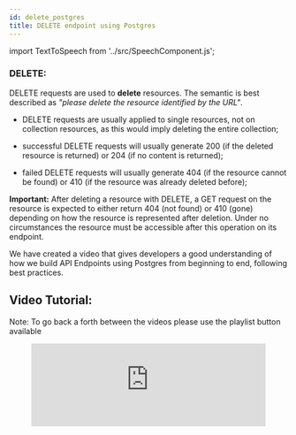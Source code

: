 ```yaml
---
id: delete_postgres
title: DELETE endpoint using Postgres
---
```

import TextToSpeech from '../src/SpeechComponent.js';

<TextToSpeech>


### DELETE:

DELETE requests are used to **delete** resources. The semantic is best described as *"please delete the resource identified by the URL"*.

  - DELETE requests are usually applied to single resources, not on collection resources, as this would imply deleting the entire collection;

  - successful DELETE requests will usually generate 200 (if the deleted resource is returned) or 204 (if no content is returned);

  - failed DELETE requests will usually generate 404 (if the resource cannot be found) or 410 (if the resource was already deleted before);

**Important:** After deleting a resource with DELETE, a GET request on the resource is expected to either return 404 (not found) or 410 (gone) depending on how the resource is represented after deletion. Under no circumstances the resource must be accessible after this operation on its endpoint.

We have created a video that gives developers a good understanding of how we build API Endpoints using Postgres from beginning to end, following best practices. 

##  Video Tutorial:
Note: To go back a forth between the videos please use the playlist button available
<figure class="video-container">
  <iframe width="100%" src="https://www.youtube.com/embed/videoseries?list=PL1mVZlA7eC8RlnSifeo-qR1PLZ9K9xFq6" title="YouTube video player" frameborder="0" allow="accelerometer; autoplay; clipboard-write; encrypted-media; gyroscope; picture-in-picture" allowfullscreen></iframe>
</figure>

</TextToSpeech>
